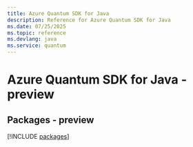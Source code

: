 ```yaml
---
title: Azure Quantum SDK for Java
description: Reference for Azure Quantum SDK for Java
ms.date: 07/25/2025
ms.topic: reference
ms.devlang: java
ms.service: quantum
---
```

# Azure Quantum SDK for Java - preview
## Packages - preview
[!INCLUDE [packages](quantum-index.md)]